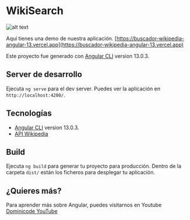 # WikiSearch

![alt text](https://i.ibb.co/sWL2nYc/Screenshot-2021-12-01-at-17-09-55.png)

Aquí tienes una demo de nuestra aplicación. [https://buscador-wikipedia-angular-13.vercel.app](https://buscador-wikipedia-angular-13.vercel.app)

Este proyecto fue generado con [Angular CLI](https://github.com/angular/angular-cli) version 13.0.3.

## Server de desarrollo

Ejecuta `ng serve` para el dev server. Puedes ver la aplicación en `http://localhost:4200/`.

## Tecnologías

- [Angular CLI](https://github.com/angular/angular-cli) version 13.0.3.
- [API Wikipedia](https://www.mediawiki.org/wiki/API:Tutorial#A_simple_query)

## Build

Ejecuta `ng build` para generar tu proyecto para producción.
Dentro de la carpeta `dist/` están los ficheros para desplegar tu aplicación.

## ¿Quieres más?

Para aprender más sobre Angular, puedes visitarnos en Youtube [Dominicode YouTube](https://www.youtube.com/c/dominicode)
